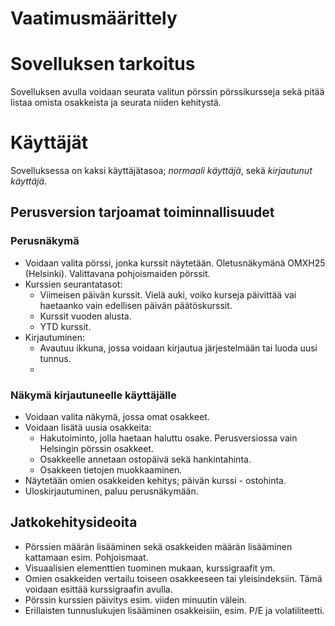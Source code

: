 # Vaatimusmäärittely

# Sovelluksen tarkoitus

Sovelluksen avulla voidaan seurata valitun pörssin pörssikursseja sekä pitää listaa omista osakkeista ja seurata niiden kehitystä.

# Käyttäjät

Sovelluksessa on kaksi käyttäjätasoa; _normaali käyttäjä_, sekä _kirjautunut käyttäjä_.


## Perusversion tarjoamat toiminnallisuudet

### Perusnäkymä

* Voidaan valita pörssi, jonka kurssit näytetään. Oletusnäkymänä OMXH25 (Helsinki). Valittavana pohjoismaiden pörssit.
* Kurssien seurantatasot:
    * Viimeisen päivän kurssit. Vielä auki, voiko kurseja päivittää vai haetaanko vain edellisen päivän päätöskurssit.
    * Kurssit vuoden alusta.
    * YTD kurssit.
* Kirjautuminen:
    * Avautuu ikkuna, jossa voidaan kirjautua järjestelmään tai luoda uusi tunnus.
    * 

### Näkymä kirjautuneelle käyttäjälle

* Voidaan valita näkymä, jossa omat osakkeet.
* Voidaan lisätä uusia osakkeita:
    * Hakutoiminto, jolla haetaan haluttu osake. Perusversiossa vain Helsingin pörssin osakkeet.
    * Osakkeelle annetaan ostopäivä sekä hankintahinta.
    * Osakkeen tietojen muokkaaminen.
* Näytetään omien osakkeiden kehitys; päivän kurssi - ostohinta.
* Uloskirjautuminen, paluu perusnäkymään.

## Jatkokehitysideoita
* Pörssien määrän lisääminen sekä osakkeiden määrän lisääminen kattamaan esim. Pohjoismaat.
* Visuaalisien elementtien tuominen mukaan, kurssigraafit ym.
* Omien osakkeiden vertailu toiseen osakkeeseen tai yleisindeksiin. Tämä voidaan esittää kurssigraafin avulla.
* Pörssin kurssien päivitys esim. viiden minuutin välein.
* Erillaisten tunnuslukujen lisääminen osakkeisiin, esim. P/E ja volatiliteetti. 

